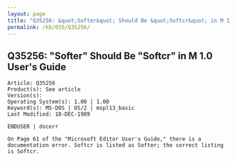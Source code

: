 ```yaml
---
layout: page
title: "Q35256: &quot;Softer&quot; Should Be &quot;Softcr&quot; in M 1.0 User's Guide"
permalink: /kb/035/Q35256/
---
```


## Q35256: &quot;Softer&quot; Should Be &quot;Softcr&quot; in M 1.0 User's Guide

	Article: Q35256
	Product(s): See article
	Version(s): 
	Operating System(s): 1.00 | 1.00
	Keyword(s): MS-DOS | OS/2 | mspl13_basic
	Last Modified: 18-DEC-1989
	
	ENDUSER | docerr
	
	On Page 61 of the "Microsoft Editor User's Guide," there is a
	documentation error. Softcr is listed as Softer; the correct listing
	is Softcr.
